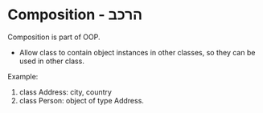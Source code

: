 # Composition - הרכב
Composition is part of OOP. 

* Allow class to contain object instances in other classes, so they can be used in other class. 



Example: 
1. class Address: city, country
2. class Person: object of type Address. 